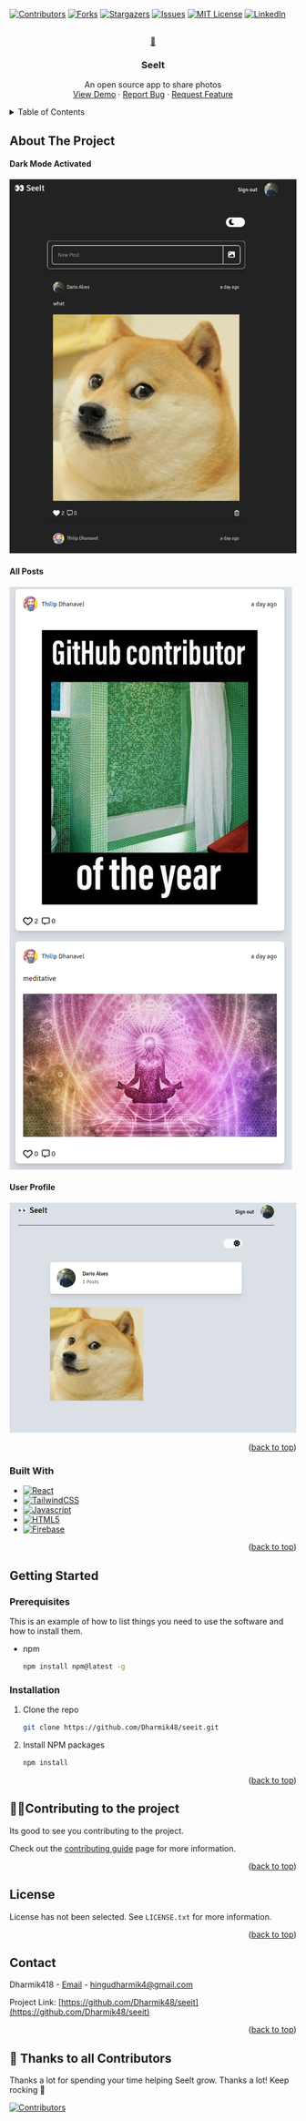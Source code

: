 <a name="readme-top"></a>

[![Contributors][contributors-shield]][contributors-url]
[![Forks][forks-shield]][forks-url]
[![Stargazers][stars-shield]][stars-url]
[![Issues][issues-shield]][issues-url]
[![MIT License][license-shield]][license-url]
[![LinkedIn][linkedin-shield]][linkedin-url]

<!-- PROJECT LOGO -->
<br />
<div align="center">
  <a href="https://github.com/Dharmik48/seeit">
    👀
  </a>

<h3 align="center">SeeIt</h3>

  <p align="center">
    An open source app to share photos
    <br />
    <a href="https://seeit-brown.vercel.app">View Demo</a>
    ·
    <a href="https://github.com/Dharmik48/seeit/issues">Report Bug</a>
    ·
    <a href="https://github.com/Dharmik48/seeit/issues">Request Feature</a>
  </p>
</div>

<!-- TABLE OF CONTENTS -->
<details>
  <summary>Table of Contents</summary>
  <ol>
    <li>
      <a href="#about-the-project">About The Project</a>
      <ul>
        <li><a href="#built-with">Built With</a></li>
      </ul>
    </li>
    <li>
      <a href="#getting-started">Getting Started</a>
      <ul>
        <li><a href="#prerequisites">Prerequisites</a></li>
        <li><a href="#installation">Installation</a></li>
      </ul>
    </li>
    <li><a href="#usage">Usage</a></li>
    <li><a href="#roadmap">Roadmap</a></li>
    <li><a href="#contributing">Contributing</a></li>
    <li><a href="#license">License</a></li>
    <li><a href="#contact">Contact</a></li>
    <li><a href="#acknowledgments">Acknowledgments</a></li>
  </ol>
</details>

<!-- ABOUT THE PROJECT -->
## About The Project

<h4>Dark Mode Activated</h4>

[![SeeIt Home][product-screenshot-dark]](https://seeit-brown.vercel.app/)

<h4>All Posts</h4>

[![SeeIt Home][product-screenshot-posts]](https://seeit-brown.vercel.app/)

<h4>User Profile</h4>

[![SeeIt Home][product-screenshot-user-profile]](https://seeit-brown.vercel.app/)

<p align="right">(<a href="#readme-top">back to top</a>)</p>

### Built With


* [![React][React.js]][React-url]
* [![TailwindCSS][TailwindCSS-url]][TailwindCSS-home]
* [![Javascript][Javascript-img]][Javascript-url]
* [![HTML5][HTML5-img]][HTML5-url]
* [![Firebase][Firebase-img]][Firebase-url]




<p align="right">(<a href="#readme-top">back to top</a>)</p>

<!-- GETTING STARTED -->
## Getting Started

### Prerequisites

This is an example of how to list things you need to use the software and how to install them.

* npm

  ```sh
  npm install npm@latest -g
  ```

### Installation

1. Clone the repo

   ```sh
   git clone https://github.com/Dharmik48/seeit.git
   ```

2. Install NPM packages

   ```sh
   npm install
   ```


<p align="right">(<a href="#readme-top">back to top</a>)</p>



<!-- CONTRIBUTING -->

## 💁‍♂️Contributing to the project
Its good to see you contributing to the project.

Check out the [contributing guide](./CONTRIBUTING.md)
page for more information.

<p align="right">(<a href="#readme-top">back to top</a>)</p>

<!-- LICENSE -->
## License

License has not been selected. See `LICENSE.txt` for more information.

<p align="right">(<a href="#readme-top">back to top</a>)</p>

<!-- CONTACT -->
## Contact

Dharmik418 - [Email](hingudharmik4@gmail.com) - hingudharmik4@gmail.com

Project Link: [https://github.com/Dharmik48/seeit](https://github.com/Dharmik48/seeit)

<p align="right">(<a href="#readme-top">back to top</a>)</p>

## 💪 Thanks to all Contributors

Thanks a lot for spending your time helping SeeIt grow. Thanks a lot! Keep rocking 🍻

[![Contributors](https://contrib.rocks/image?repo=Dharmik48/seeit)](https://github.com/Dharmik48/seeit/graphs/contributors)

<!-- MARKDOWN LINKS & IMAGES -->
<!-- https://www.markdownguide.org/basic-syntax/#reference-style-links -->
[contributors-shield]: https://img.shields.io/github/contributors/Dharmik48/seeit.svg?style=for-the-badge
[contributors-url]: https://github.com/Dharmik48/seeit/graphs/contributors
[forks-shield]: https://img.shields.io/github/forks/Dharmik48/seeit.svg?style=for-the-badge
[forks-url]: https://github.com/Dharmik48/seeit/network/members
[stars-shield]: https://img.shields.io/github/stars/Dharmik48/seeit.svg?style=for-the-badge
[stars-url]: https://github.com/Dharmik48/seeit/stargazers
[issues-shield]: https://img.shields.io/github/issues/Dharmik48/seeit.svg?style=for-the-badge
[issues-url]: https://github.com/Dharmik48/seeit/issues
[license-shield]: https://img.shields.io/github/license/Dharmik48/seeit.svg?style=for-the-badge
[license-url]: https://github.com/Dharmik48/seeit/blob/master/LICENSE.txt
[linkedin-shield]: https://img.shields.io/badge/-LinkedIn-black.svg?style=for-the-badge&logo=linkedin&colorB=555
[linkedin-url]: https://linkedin.com/in/linkedin_username
[product-screenshot-dark]: src/imgs/darkMode.png
[product-screenshot-posts]: src/imgs/posts.png
[product-screenshot-user-profile]: src/imgs/userProfile.png
[product-screenshot-dark]: src/imgs/darkMode.png
[React.js]: https://img.shields.io/badge/React-20232A?style=for-the-badge&logo=react&logoColor=61DAFB
[React-url]: https://reactjs.org/
[TailwindCSS-url]: https://img.shields.io/badge/tailwindcss-%2338B2AC.svg?style=for-the-badge&logo=tailwind-css&logoColor=white
[TailwindCSS-home]: https://tailwindcss.com/
[Javascript-url]: https://javascript.com
[Javascript-img]: https://img.shields.io/badge/javascript-%23323330.svg?style=for-the-badge&logo=javascript&logoColor=%23F7DF1E
[HTML5-url]: https://html.com/
[HTML5-img]: https://img.shields.io/badge/html5-%23E34F26.svg?style=for-the-badge&logo=html5&logoColor=white
[Firebase-url]: https://firebase.google.com/
[Firebase-img]: https://img.shields.io/badge/Firebase-039BE5?style=for-the-badge&logo=Firebase&logoColor=white
[contributors-url]: https://github.com/Dharmik48/seeit/graphs/contributors